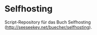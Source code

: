# Selfhosting

Script-Repository für das Buch Selfhosting (http://seeseekey.net/buecher/selfhosting).